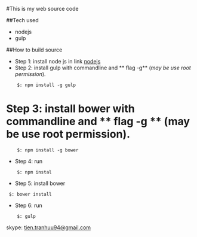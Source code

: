 
#This is my web source code

##Tech used
* nodejs
* gulp

##How to build source

* Step 1: install node js in link [nodejs](https://nodejs.org/en/)
* Step 2: install gulp with commandline and ** flag -g** (_may be use root permission_).
```
    $: npm install -g gulp
```
# Step 3: install bower with commandline and ** flag -g ** (may be use root permission).  
```
    $: npm install -g bower
```
* Step 4: run
```
    $: npm instal
```
* Step 5: install bower
```
 $: bower install

```
* Step 6: run
```
    $: gulp
```

skype: tien.tranhuu94@gmail.com